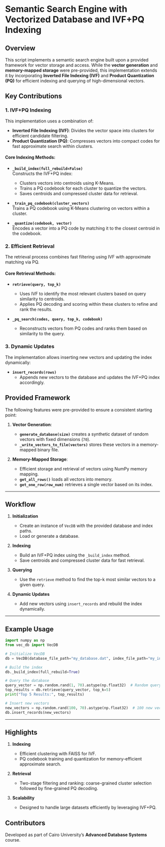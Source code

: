 # Semantic Search Engine with Vectorized Database and IVF+PQ Indexing  

## Overview  

This script implements a semantic search engine built upon a provided framework for vector storage and access. While the **vector generation** and **memory-mapped storage** were pre-provided, this implementation extends it by incorporating **Inverted File Indexing (IVF)** and **Product Quantization (PQ)** for efficient indexing and querying of high-dimensional vectors.  

## Key Contributions  

### 1. **IVF+PQ Indexing**  
This implementation uses a combination of:  
- **Inverted File Indexing (IVF)**: Divides the vector space into clusters for efficient candidate filtering.  
- **Product Quantization (PQ)**: Compresses vectors into compact codes for fast approximate search within clusters.  

#### Core Indexing Methods:  
- **`_build_index(full_rebuild=False)`**  
  Constructs the IVF+PQ index:
  - Clusters vectors into centroids using K-Means.
  - Trains a PQ codebook for each cluster to quantize the vectors.
  - Saves centroids and compressed cluster data for retrieval.  

- **`_train_pq_codebook(cluster_vectors)`**  
  Trains a PQ codebook using K-Means clustering on vectors within a cluster.  

- **`_quantize(codebook, vector)`**  
  Encodes a vector into a PQ code by matching it to the closest centroid in the codebook.  

### 2. **Efficient Retrieval**  
The retrieval process combines fast filtering using IVF with approximate matching via PQ.  

#### Core Retrieval Methods:  
- **`retrieve(query, top_k)`**  
  - Uses IVF to identify the most relevant clusters based on query similarity to centroids.  
  - Applies PQ decoding and scoring within these clusters to refine and rank the results.  

- **`_pq_search(codes, query, top_k, codebook)`**  
  - Reconstructs vectors from PQ codes and ranks them based on similarity to the query.  

### 3. **Dynamic Updates**  
The implementation allows inserting new vectors and updating the index dynamically:  
- **`insert_records(rows)`**  
  - Appends new vectors to the database and updates the IVF+PQ index accordingly.  


## Provided Framework  

The following features were pre-provided to ensure a consistent starting point:  
1. **Vector Generation**:  
   - **`generate_database(size)`** creates a synthetic dataset of random vectors with fixed dimensions (`70`).  
   - **`_write_vectors_to_file(vectors)`** stores these vectors in a memory-mapped binary file.  

2. **Memory-Mapped Storage**:  
   - Efficient storage and retrieval of vectors using NumPy memory mapping.  
   - **`get_all_rows()`** loads all vectors into memory.  
   - **`get_one_row(row_num)`** retrieves a single vector based on its index.  

---

## Workflow  

1. **Initialization**  
   - Create an instance of `VecDB` with the provided database and index paths.  
   - Load or generate a database.  

2. **Indexing**  
   - Build an IVF+PQ index using the `_build_index` method.  
   - Save centroids and compressed cluster data for fast retrieval.  

3. **Querying**  
   - Use the `retrieve` method to find the top-k most similar vectors to a given query.  

4. **Dynamic Updates**  
   - Add new vectors using `insert_records` and rebuild the index dynamically.  

---

## Example Usage  

```python
import numpy as np
from vec_db import VecDB

# Initialize VecDB
db = VecDB(database_file_path="my_database.dat", index_file_path="my_index", new_db=True, db_size=10000)

# Build the index
db._build_index(full_rebuild=True)

# Query the database
query_vector = np.random.rand(1, 70).astype(np.float32)  # Random query vector
top_results = db.retrieve(query_vector, top_k=5)
print("Top 5 Results:", top_results)

# Insert new vectors
new_vectors = np.random.rand(100, 70).astype(np.float32)  # 100 new vectors
db.insert_records(new_vectors)
```

---

## Highlights 

1. **Indexing**  
   - Efficient clustering with FAISS for IVF.  
   - PQ codebook training and quantization for memory-efficient approximate search.  

2. **Retrieval**  
   - Two-stage filtering and ranking: coarse-grained cluster selection followed by fine-grained PQ decoding.  

3. **Scalability**  
   - Designed to handle large datasets efficiently by leveraging IVF+PQ.  


## Contributors  
Developed as part of Cairo University’s **Advanced Database Systems** course.  

